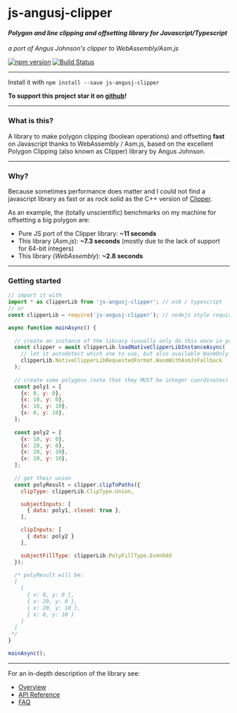 # js-angusj-clipper
#### *Polygon and line clipping and offsetting library for Javascript/Typescript*

*a port of Angus Johnson's clipper to WebAssembly/Asm.js*

[![npm version](https://badge.fury.io/js/js-angusj-clipper.svg)](https://badge.fury.io/js/js-angusj-clipper)
[![Build Status](https://travis-ci.org/xaviergonz/js-angusj-clipper.svg?branch=master)](https://travis-ci.org/xaviergonz/js-angusj-clipper)

---

Install it with ```npm install --save js-angusj-clipper```

__To support this project star it on [github](https://github.com/xaviergonz/js-angusj-clipper)!__

---

### What is this?

A library to make polygon clipping (boolean operations) and offsetting **fast** on Javascript thanks 
to WebAssembly / Asm.js, based on the excellent Polygon Clipping (also known as Clipper) library by 
Angus Johnson.

---

### Why?

Because sometimes performance does matter and I could not find a javascript library
as fast or as rock solid as the C++ version of [Clipper](https://sourceforge.net/projects/polyclipping/).

As an example, the (totally unscientific) benchmarks on my machine for offsetting a big polygon are:
* Pure JS port of the Clipper library: **~11 seconds**
* This library (*Asm.js*): **~7.3 seconds** (mostly due to the lack of support for 64-bit integers)
* This library (*WebAssembly*): **~2.8 seconds** 

---

### Getting started

```js
// import it with
import * as clipperLib from 'js-angusj-clipper'; // es6 / typescript
// or
const clipperLib = require('js-angusj-clipper'); // nodejs style require

async function mainAsync() {
  
  // create an instance of the library (usually only do this once in your app)
  const clipper = await clipperLib.loadNativeClipperLibInstanceAsync(
    // let it autodetect which one to use, but also available WasmOnly and AsmJsOnly
    clipperLib.NativeClipperLibRequestedFormat.WasmWithAsmJsFallback    
  );
  
  // create some polygons (note that they MUST be integer coordinates)
  const poly1 = [
    {x: 0, y: 0},
    {x: 10, y: 0},
    {x: 10, y: 10},
    {x: 0, y: 10},
  ];
  
  const poly2 = [
    {x: 10, y: 0},
    {x: 20, y: 0},
    {x: 20, y: 10},
    {x: 10, y: 10},
  ];
  
  // get their union
  const polyResult = clipper.clipToPaths({
    clipType: clipperLib.ClipType.Union,

    subjectInputs: [
      { data: poly1, closed: true },
    ],

    clipInputs: [
      { data: poly2 }
    ],

    subjectFillType: clipperLib.PolyFillType.EvenOdd
  });
  
  /* polyResult will be:
  [
    [
      { x: 0, y: 0 },
      { x: 20, y: 0 },
      { x: 20, y: 10 },
      { x: 0, y: 10 }
    ]
  ]
 */
}

mainAsync();

```

---

For an in-depth description of the library see:

* [Overview](./docs/overview/index.md)
* [API Reference](./docs/apiReference/index.md)
* [FAQ](./docs/faq/index.md)
